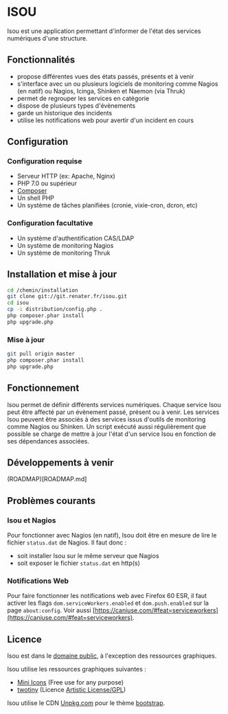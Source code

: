 # ISOU

Isou est une application permettant d'informer de l'état des services numériques d'une structure.

## Fonctionnalités
- propose différentes vues des états passés, présents et à venir
- s'interface avec un ou plusieurs logiciels de monitoring comme Nagios (en natif) ou Nagios, Icinga, Shinken et Naemon (via Thruk)
- permet de regrouper les services en catégorie
- dispose de plusieurs types d'évènements
- garde un historique des incidents
- utilise les notifications web pour avertir d'un incident en cours

## Configuration
### Configuration requise
- Serveur HTTP (ex: Apache, Nginx)
- PHP 7.0 ou supérieur
- [Composer](https://getcomposer.org)
- Un shell PHP
- Un système de tâches planifiées (cronie, vixie-cron, dcron, etc)

### Configuration facultative
- Un système d'authentification CAS/LDAP
- Un système de monitoring Nagios
- Un système de monitoring Thruk

## Installation et mise à jour
```bash
cd /chemin/installation
git clone git://git.renater.fr/isou.git
cd isou
cp -i distribution/config.php .
php composer.phar install
php upgrade.php
```

### Mise à jour
```bash
git pull origin master
php composer.phar install
php upgrade.php
```

## Fonctionnement
Isou permet de définir différents services numériques. Chaque service Isou peut être affecté par un évènement passé, présent ou à venir.
Les services Isou peuvent être associés à des services issus d'outils de monitoring comme Nagios ou Shinken. Un script exécuté aussi régulièrement
 que possible se charge de mettre à jour l'état d'un service Isou en fonction de ses dépendances associées.

## Développements à venir
(ROADMAP)[ROADMAP.md]

## Problèmes courants
### Isou et Nagios
Pour fonctionner avec Nagios (en natif), Isou doit être en mesure de lire le fichier `status.dat` de Nagios. Il faut donc :
- soit installer Isou sur le même serveur que Nagios
- soit exposer le fichier `status.dat` en http(s)

### Notifications Web
Pour faire fonctionner les notifications web avec Firefox 60 ESR, il faut activer les flags `dom.serviceWorkers.enabled` et `dom.push.enabled` sur la page `about:config`.
Voir aussi [https://caniuse.com/#feat=serviceworkers](https://caniuse.com/#feat=serviceworkers).

## Licence
Isou est dans le [domaine public](LICENSE), à l'exception des ressources graphiques.

Isou utilise les ressources graphiques suivantes :
- [Mini Icons](http://www.famfamfam.com/lab/icons/mini/) (Free use for any purpose)
- [twotiny](https://code.google.com/archive/p/twotiny/) (Licence [Artistic License/GPL](http://dev.perl.org/licenses/))

Isou utilise le CDN [Unpkg.com](https://unpkg.com/) pour le thème [bootstrap](https://getbootstrap.com/).

